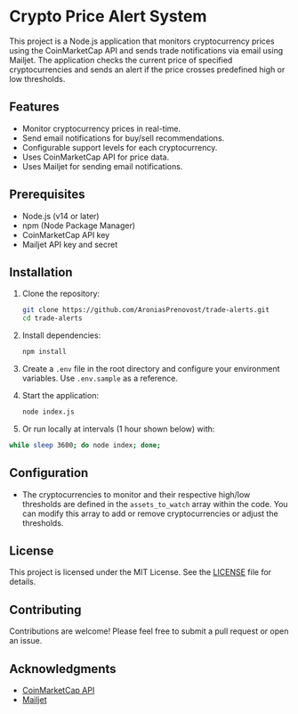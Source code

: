 # Crypto Price Alert System

This project is a Node.js application that monitors cryptocurrency prices using the CoinMarketCap API and sends trade notifications via email using Mailjet. The application checks the current price of specified cryptocurrencies and sends an alert if the price crosses predefined high or low thresholds.

## Features

- Monitor cryptocurrency prices in real-time.
- Send email notifications for buy/sell recommendations.
- Configurable support levels for each cryptocurrency.
- Uses CoinMarketCap API for price data.
- Uses Mailjet for sending email notifications.

## Prerequisites

- Node.js (v14 or later)
- npm (Node Package Manager)
- CoinMarketCap API key
- Mailjet API key and secret

## Installation

1. Clone the repository:

   ```bash
   git clone https://github.com/AroniasPrenovost/trade-alerts.git
   cd trade-alerts
   ```

2. Install dependencies:

   ```bash
   npm install
   ```

3. Create a `.env` file in the root directory and configure your environment variables. Use `.env.sample` as a reference.

4. Start the application:

   ```bash
   node index.js
   ```

5. Or run locally at intervals (1 hour shown below) with:

  ```bash
  while sleep 3600; do node index; done;
  ```

## Configuration

- The cryptocurrencies to monitor and their respective high/low thresholds are defined in the `assets_to_watch` array within the code. You can modify this array to add or remove cryptocurrencies or adjust the thresholds.

## License

This project is licensed under the MIT License. See the [LICENSE](LICENSE) file for details.

## Contributing

Contributions are welcome! Please feel free to submit a pull request or open an issue.

## Acknowledgments

- [CoinMarketCap API](https://coinmarketcap.com/api/)
- [Mailjet](https://www.mailjet.com/)
